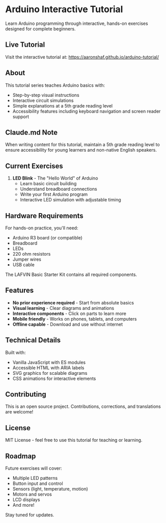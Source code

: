 # Arduino Interactive Tutorial

Learn Arduino programming through interactive, hands-on exercises designed for complete beginners.

## Live Tutorial

Visit the interactive tutorial at: https://aaronshaf.github.io/arduino-tutorial/

## About

This tutorial series teaches Arduino basics with:
- Step-by-step visual instructions
- Interactive circuit simulations
- Simple explanations at a 5th grade reading level
- Accessibility features including keyboard navigation and screen reader support

## Claude.md Note

When writing content for this tutorial, maintain a 5th grade reading level to ensure accessibility for young learners and non-native English speakers.

## Current Exercises

1. **LED Blink** - The "Hello World" of Arduino
   - Learn basic circuit building
   - Understand breadboard connections
   - Write your first Arduino program
   - Interactive LED simulation with adjustable timing

## Hardware Requirements

For hands-on practice, you'll need:
- Arduino R3 board (or compatible)
- Breadboard
- LEDs
- 220 ohm resistors
- Jumper wires
- USB cable

The LAFVIN Basic Starter Kit contains all required components.

## Features

- **No prior experience required** - Start from absolute basics
- **Visual learning** - Clear diagrams and animations
- **Interactive components** - Click on parts to learn more
- **Mobile friendly** - Works on phones, tablets, and computers
- **Offline capable** - Download and use without internet

## Technical Details

Built with:
- Vanilla JavaScript with ES modules
- Accessible HTML with ARIA labels
- SVG graphics for scalable diagrams
- CSS animations for interactive elements

## Contributing

This is an open source project. Contributions, corrections, and translations are welcome!

## License

MIT License - feel free to use this tutorial for teaching or learning.

## Roadmap

Future exercises will cover:
- Multiple LED patterns
- Button input and control
- Sensors (light, temperature, motion)
- Motors and servos
- LCD displays
- And more!

Stay tuned for updates.